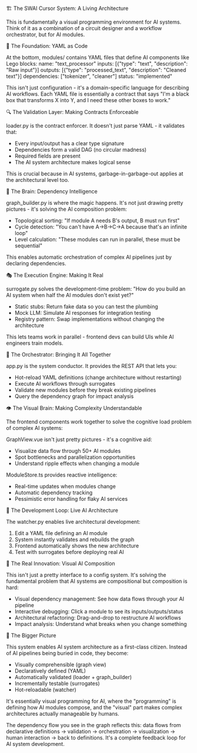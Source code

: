 🏗️ The SWAI Cursor System: A Living 
  Architecture

  This is fundamentally a visual programming 
  environment for AI systems. Think of it as
  a combination of a circuit designer and a
  workflow orchestrator, but for AI modules.

  📄 The Foundation: YAML as Code

  At the bottom, modules/ contains YAML files
   that define AI components like Lego
  blocks:
  name: "text_processor"
  inputs: [{"type": "text", "description":
  "Raw input"}]
  outputs: [{"type": "processed_text",
  "description": "Cleaned text"}]
  dependencies: ["tokenizer", "cleaner"]
  status: "implemented"

  This isn't just configuration - it's a
  domain-specific language for describing AI
  workflows. Each YAML file is essentially a
  contract that says "I'm a black box that
  transforms X into Y, and I need these other
   boxes to work."

  🔍 The Validation Layer: Making Contracts 
  Enforceable

  loader.py is the contract enforcer. It
  doesn't just parse YAML - it validates
  that:
  - Every input/output has a clear type
  signature
  - Dependencies form a valid DAG (no
  circular madness)
  - Required fields are present
  - The AI system architecture makes logical
  sense

  This is crucial because in AI systems,
  garbage-in-garbage-out applies at the
  architectural level too.

  🧠 The Brain: Dependency Intelligence

  graph_builder.py is where the magic
  happens. It's not just drawing pretty
  pictures - it's solving the AI composition 
  problem:

  - Topological sorting: "If module A needs
  B's output, B must run first"
  - Cycle detection: "You can't have A→B→C→A
  because that's an infinite loop"
  - Level calculation: "These modules can run
   in parallel, these must be sequential"

  This enables automatic orchestration of
  complex AI pipelines just by declaring
  dependencies.

  🎭 The Execution Engine: Making It Real

  surrogate.py solves the development-time 
  problem: "How do you build an AI system
  when half the AI modules don't exist yet?"

  - Static stubs: Return fake data so you can
   test the plumbing
  - Mock LLM: Simulate AI responses for
  integration testing
  - Registry pattern: Swap implementations
  without changing the architecture

  This lets teams work in parallel - frontend
   devs can build UIs while AI engineers
  train models.

  🚀 The Orchestrator: Bringing It All 
  Together

  app.py is the system conductor. It provides
   the REST API that lets you:
  - Hot-reload YAML definitions (change
  architecture without restarting)
  - Execute AI workflows through surrogates
  - Validate new modules before they break
  existing pipelines
  - Query the dependency graph for impact
  analysis

  👁️ The Visual Brain: Making Complexity 
  Understandable

  The frontend components work together to
  solve the cognitive load problem of complex
   AI systems:

  GraphView.vue isn't just pretty pictures -
  it's a cognitive aid:
  - Visualize data flow through 50+ AI
  modules
  - Spot bottlenecks and parallelization
  opportunities
  - Understand ripple effects when changing a
   module

  ModuleStore.ts provides reactive 
  intelligence:
  - Real-time updates when modules change
  - Automatic dependency tracking
  - Pessimistic error handling for flaky AI
  services

  🔄 The Development Loop: Live AI 
  Architecture

  The watcher.py enables live architectural 
  development:
  1. Edit a YAML file defining an AI module
  2. System instantly validates and rebuilds
  the graph
  3. Frontend automatically shows the new
  architecture
  4. Test with surrogates before deploying
  real AI

  🎯 The Real Innovation: Visual AI 
  Composition

  This isn't just a pretty interface to a
  config system. It's solving the fundamental
   problem that AI systems are compositional 
  but composition is hard:

  - Visual dependency management: See how
  data flows through your AI pipeline
  - Interactive debugging: Click a module to
  see its inputs/outputs/status
  - Architectural refactoring: Drag-and-drop
  to restructure AI workflows
  - Impact analysis: Understand what breaks
  when you change something

  🚀 The Bigger Picture

  This system enables AI system architecture 
  as a first-class citizen. Instead of AI
  pipelines being buried in code, they
  become:
  - Visually comprehensible (graph view)
  - Declaratively defined (YAML)
  - Automatically validated (loader +
  graph_builder)
  - Incrementally testable (surrogates)
  - Hot-reloadable (watcher)

  It's essentially visual programming for AI,
   where the "programming" is defining how AI
   modules compose, and the "visual" part
  makes complex architectures actually
  manageable by humans.

  The dependency flow you see in the graph
  reflects this: data flows from declarative
  definitions → validation → orchestration →
  visualization → human interaction → back to
   definitions. It's a complete feedback loop
   for AI system development.
